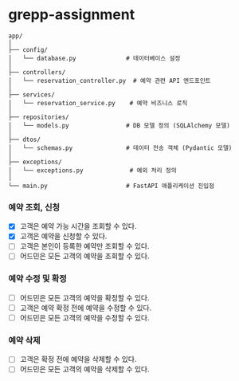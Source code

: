# grepp-assignment

```
app/
│
├── config/
│   └── database.py              # 데이터베이스 설정
│
├── controllers/
│   └── reservation_controller.py  # 예약 관련 API 엔드포인트
│
├── services/
│   └── reservation_service.py    # 예약 비즈니스 로직
│
├── repositories/
│   └── models.py                # DB 모델 정의 (SQLAlchemy 모델)
│
├── dtos/
│   └── schemas.py               # 데이터 전송 객체 (Pydantic 모델)
│
├── exceptions/
│   └── exceptions.py             # 예외 처리 정의
│
└── main.py                      # FastAPI 애플리케이션 진입점
```

### 예약 조회, 신청

- [x] 고객은 예약 가능 시간을 조회할 수 있다.
- [x] 고객은 예약을 신청할 수 있다.
- [ ] 고객은 본인이 등록한 예약만 조회할 수 있다.
- [ ] 어드민은 모든 고객의 예약을 조회할 수 있다.

### 예약 수정 및 확정

- [ ] 어드민은 모든 고객의 예약을 확정할 수 있다.
- [ ] 고객은 예약 확정 전에 예약을 수정할 수 있다.
- [ ] 어드민은 모든 고객의 예약을 수정할 수 있다.

### 예약 삭제

- [ ] 고객은 확정 전에 예약을 삭제할 수 있다.
- [ ] 어드민은 모든 고객의 예약을 삭제할 수 있다.